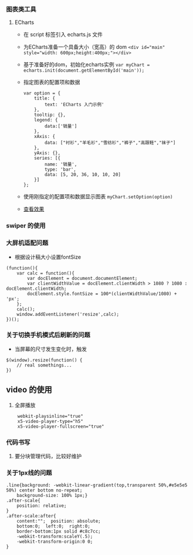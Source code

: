 ### 图表类工具
1. ECharts
    - 在 script 标签引入 echarts.js 文件
    - 为ECharts准备一个具备大小（宽高）的 dom `<div id="main" style="width: 600px;height:400px;"></div>`
    - 基于准备好的dom，初始化echarts实例 `var myChart = echarts.init(document.getElementById('main'));`
    - 指定图表的配置项和数据
    
        ```
        var option = {
            title: {
                text: 'ECharts 入门示例'
            },
            tooltip: {},
            legend: {
                data:['销量']
            },
            xAxis: {
                data: ["衬衫","羊毛衫","雪纺衫","裤子","高跟鞋","袜子"]
            },
            yAxis: {},
            series: [{
                name: '销量',
                type: 'bar',
                data: [5, 20, 36, 10, 10, 20]
            }]
        };
        ```
    - 使用刚指定的配置项和数据显示图表 `myChart.setOption(option)`
    - [查看效果](http://www.echartsjs.com/gallery/editor.html?c=doc-example/getting-started)

### swiper 的使用

### 大屏机适配问题
- 根据设计稿大小设置fontSize

```
(function(){
    var calc = function(){
        var docElement = document.documentElement;
        var clientWidthValue = docElement.clientWidth > 1080 ? 1080 : docElement.clientWidth;
        docElement.style.fontSize = 100*(clientWidthValue/1080) + 'px';
    };
    calc();
    window.addEventListener('resize',calc);
})();
```

### 关于切换手机模式后刷新的问题
- 当屏幕的尺寸发生变化时，触发

```
$(window).resize(function() {
    // real somethings...
})
```

## video 的使用
1. 全屏播放
    
    ```
     webkit-playsinline="true"
     x5-video-player-type="h5"
     x5-video-player-fullscreen="true"
    ```

### 代码书写
1. 要分块管理代码，比较好维护

### 关于1px线的问题

```
.line{background: -webkit-linear-gradient(top,transparent 50%,#e5e5e5 50%) center bottom no-repeat;    background-size: 100% 1px;}.after-scale{    position: relative;}.after-scale:after{    content:"";  position: absolute;    bottom:0;  left:0;  right:0;    border-bottom:1px solid #c8c7cc;    -webkit-transform:scaleY(.5);    -webkit-transform-origin:0 0;}
```


